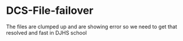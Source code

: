 # DCS-File-failover
The files are clumped up and are showing error so we need to get that resolved and fast in DJHS school
